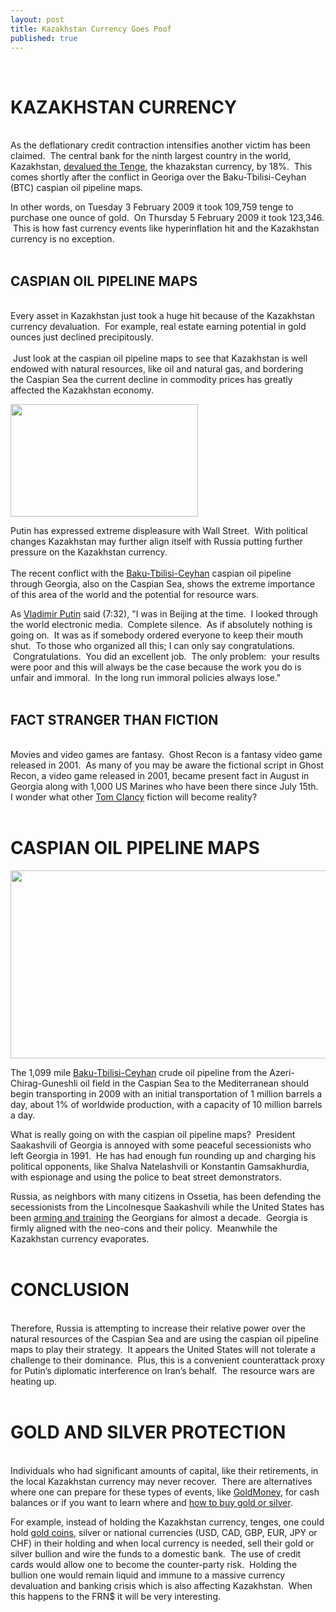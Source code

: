 ```yaml
---
layout: post
title: Kazakhstan Currency Goes Poof
published: true
---
```

<p><strong><br />
</strong></p>
<p><strong></p>
<h1>KAZAKHSTAN CURRENCY</h1>
<p></strong><br />
As the deflationary credit contraction intensifies another victim has been claimed.  The central bank for the ninth largest country in the world, Kazakhstan, <a href="http://www.marketwatch.com/news/story/kazakhstan-devalues-currency-amid-bank/story.aspx?guid=%7B19FC179C-A3C5-4D4D-8B46-D5149831E128%7D&amp;dist=msr_2" target="_blank">devalued the Tenge</a>, the khazakstan currency, by 18%.  This comes shortly after the conflict in Georiga over the Baku-Tbilisi-Ceyhan (BTC) caspian oil pipeline maps.</p>
<p>In other words, on Tuesday 3 February 2009 it took 109,759 tenge to purchase one ounce of gold.  On Thursday 5 February 2009 it took 123,346.  This is how fast currency events like hyperinflation hit and the Kazakhstan currency is no exception.<br />
<strong><br />
</strong></p>
<p><strong></p>
<h2>CASPIAN OIL PIPELINE MAPS</h2>
<p></strong><br />
Every asset in Kazakhstan just took a huge hit because of the Kazakhstan currency devaluation.  For example, real estate earning potential in gold ounces just declined precipitously.<br/><br/>  Just look at the caspian oil pipeline maps to see that Kazakhstan is well endowed with natural resources, like oil and natural gas, and bordering the Caspian Sea the current decline in commodity prices has greatly affected the Kazakhstan economy.</p>
<p><img class="aligncenter" title="Kazakhstan Tenge" src="{{ site.baseurl }}/images/TengePoof.jpg" alt="" width="300" height="180" /></p>
<p>Putin has expressed extreme displeasure with Wall Street.  With political changes Kazakhstan may further align itself with Russia putting further pressure on the Kazakhstan currency.  <br/><br/>The recent conflict with the <a href="http://en.wikipedia.org/wiki/Baku-Tbilisi-Ceyhan_pipeline" target="_blank">Baku-Tbilisi-Ceyhan</a> caspian oil pipeline through Georgia, also on the Caspian Sea, shows the extreme importance of this area of the world and the potential for resource wars.</p>
<p>As <a href="http://www.runtogold.com/2009/02/kazakhstan-currency-goes-poof/" target="_blank">Vladimir Putin</a> said (7:32), "I was in Beijing at the time.  I looked through the world electronic media.  Complete silence.  As if absolutely nothing is going on.  It was as if somebody ordered everyone to keep their mouth shut.  To those who organized all this; I can only say congratulations.  Congratulations.  You did an excellent job.  The only problem:  your results were poor and this will always be the case because the work you do is unfair and immoral.  In the long run immoral policies always lose."<br />
<strong><br />
</strong></p>
<p><strong></p>
<h2>FACT STRANGER THAN FICTION</h2>
<p></strong><br />
Movies and video games are fantasy.  Ghost Recon is a fantasy video game released in 2001.  As many of you may be aware the fictional script in Ghost Recon, a video game released in 2001, became present fact in August in Georgia along with 1,000 US Marines who have been there since July 15th.  I wonder what other <a href="http://en.wikipedia.org/wiki/Tom_Clancy%27s_Ghost_Recon" target="_blank">Tom Clancy</a> fiction will become reality?<br />
<strong><br />
</strong></p>
<p><strong></p>
<h1>CASPIAN OIL PIPELINE MAPS</h1>
<p></strong></p>
<p style="text-align: center;"><span><img class="aligncenter" title="Baku-Tbilisi-Ceyhan Pipeline" src="{{ site.baseurl }}/images/Baku-Tbilisi-ceyhan-Pipeline.png" alt="" width="520" height="301" /></span></p>
<p><span>The 1,099 mile <a href="http://en.wikipedia.org/wiki/Baku-Tbilisi-Ceyhan_pipeline" target="_blank">Baku-Tbilisi-Ceyhan</a> crude oil pipeline from the Azeri-Chirag-Guneshli oil field in the Caspian Sea to the Mediterranean should begin transporting in 2009 with an initial transportation of 1 million barrels a day, about 1% of worldwide production, with a capacity of 10 million barrels a day.</span></p>
<p><span>What is really going on with the caspian oil pipeline maps?  President Saakashvili of Georgia is annoyed with some peaceful secessionists who left Georgia in 1991.  He has had enough fun rounding up and charging his political opponents, like Shalva Natelashvili or Konstantin Gamsakhurdia, with espionage and using the police to beat street demonstrators.</span></p>
<p><span>Russia, as neighbors with many citizens in Ossetia, has been defending the secessionists from the Lincolnesque Saakashvili while the United States has been <a href="http://news.bbc.co.uk/2/hi/europe/3406941.stm" target="_blank">arming and training</a> the Georgians for almost a decade.  Georgia is firmly aligned with the neo-cons and their policy.  Meanwhile the Kazakhstan currency evaporates.</span><br />
<strong><br />
</strong></p>
<p><strong></p>
<h1>CONCLUSION</h1>
<p></strong><br />
Therefore, Russia is attempting to increase their relative power over the natural resources of the Caspian Sea and are using the caspian oil pipeline maps to play their strategy.  It appears the United States will not tolerate a challenge to their dominance.  Plus, this is a convenient counterattack proxy for Putin’s diplomatic interference on Iran’s behalf.  The resource wars are heating up.<br />
<strong><br />
</strong></p>
<p><strong></p>
<h1>GOLD AND SILVER PROTECTION</h1>
<p></strong><br />
Individuals who had significant amounts of capital, like their retirements, in the local Kazakhstan currency may never recover.  There are alternatives where one can prepare for these types of events, like <a href="http://www.runtogold.com/goldmoney" target="_blank">GoldMoney</a>, for cash balances or if you want to learn where and <a title="how to buy gold or silver" href="http://www.runtogold.com/how-to-buy-gold-or-silver/" target="_blank">how to buy gold or silver</a>.</p>
<p>For example, instead of holding the Kazakhstan currency, tenges, one could hold <a title="gold coins" href="http://www.runtogold.com/gainesvillecoins" target="_blank">gold coins</a>, silver or national currencies (USD, CAD, GBP, EUR, JPY or CHF) in their holding and when local currency is needed, sell their gold or silver bullion and wire the funds to a domestic bank.  The use of credit cards would allow one to become the counter-party risk.  Holding the bullion one would remain liquid and immune to a massive currency devaluation and banking crisis which is also affecting Kazakhstan.  When this happens to the FRN$ it will be very interesting.</p>
